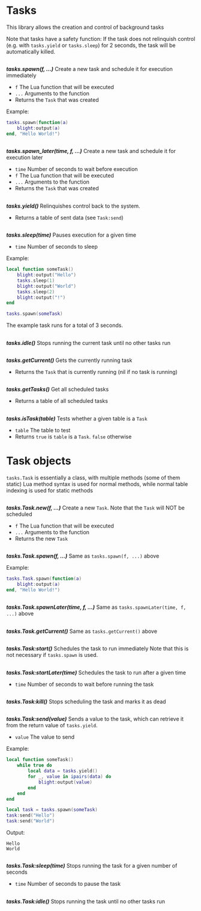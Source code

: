 # Tasks

This library allows the creation and control of background tasks

Note that tasks have a safety function: If the task does not relinquish control
(e.g. with `tasks.yield` or `tasks.sleep`) for 2 seconds, the task will be
automatically killed.

##

***tasks.spawn(f, ...)***
Create a new task and schedule it for execution immediately

- `f`   The Lua function that will be executed
- `...` Arguments to the function
- Returns the `Task` that was created

Example:
```lua
tasks.spawn(function(a)
    blight:output(a)
end, "Hello World!")
```

##

***tasks.spawn_later(time, f, ...)***
Create a new task and schedule it for execution later

- `time` Number of seconds to wait before execution
- `f`    The Lua function that will be executed
- `...`  Arguments to the function
- Returns the `Task` that was created

##

***tasks.yield()***
Relinquishes control back to the system.

- Returns a table of sent data (see `Task:send`)

##

***tasks.sleep(time)***
Pauses execution for a given time

- `time` Number of seconds to sleep

Example:
```lua
local function someTask()
    blight:output("Hello")
    tasks.sleep(1)
    blight:output("World")
    tasks.sleep(2)
    blight:output("!")
end

tasks.spawn(someTask)
```
The example task runs for a total of 3 seconds.

##

***tasks.idle()***
Stops running the current task until no other tasks run

##

***tasks.getCurrent()***
Gets the currently running task

- Returns the `Task` that is currently running (nil if no task is running)

##

***tasks.getTasks()***
Get all scheduled tasks

- Returns a table of all scheduled tasks

##

***tasks.isTask(table)***
Tests whether a given table is a `Task`

- `table` The table to test
- Returns `true` is `table` is a `Task`. `false` otherwise

# Task objects
`tasks.Task` is essentially a class, with multiple methods (some of them static)
Lua method syntax is used for normal methods, while normal table indexing is used for static methods

##

***tasks.Task.new(f, ...)***
Create a new `Task`. Note that the `Task` will NOT be scheduled

- `f`    The Lua function that will be executed
- `...`  Arguments to the function
- Returns the new `Task`

##

***tasks.Task.spawn(f, ...)***
Same as `tasks.spawn(f, ...)` above

Example:
```lua
tasks.Task.spawn(function(a)
    blight:output(a)
end, "Hello World!")
```

##

***tasks.Task.spawnLater(time, f, ...)***
Same as `tasks.spawnLater(time, f, ...)` above

##

***tasks.Task.getCurrent()***
Same as `tasks.getCurrent()` above

##

***tasks.Task:start()***
Schedules the task to run immediately
Note that this is not necessary if `tasks.spawn` is used.

##

***tasks.Task:startLater(time)***
Schedules the task to run after a given time

- `time` Number of seconds to wait before running the task

##

***tasks.Task:kill()***
Stops scheduling the task and marks it as dead

##

***tasks.Task:send(value)***
Sends a value to the task, which can retrieve it from the return value of `tasks.yield`.

- `value` The value to send

Example:
```lua
local function someTask()
    while true do
        local data = tasks.yield()
        for _, value in ipairs(data) do
            blight:output(value)
        end
    end
end

local task = tasks.spawn(someTask)
task:send("Hello")
task:send("World")
```
Output:
```
Hello
World
```

##

***tasks.Task:sleep(time)***
Stops running the task for a given number of seconds

- `time` Number of seconds to pause the task

##

***tasks.Task:idle()***
Stops running the task until no other tasks run
